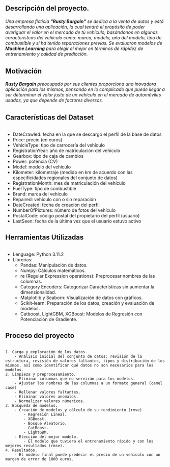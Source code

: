 ## Descripción del proyecto.

###### Una empresa ficticia **"Rusty Bargain"** se dedica a la venta de autos y está desarrollando una aplicación, la cual tendrá el propósito de poder averiguar el valor en el mercado de tú vehículo, basándonos en algunas característcas del vehículo como: marca, modelo, año del modelo, tipo de combustible y si ha tenido reparaciones previas. Se evaluaron modelos de **Machine Learning** para elegir el mejor en términos de rápidez de entrenamiento y calidad de predicción.

## Motivación

###### **Rusty Bargain** preocupado por sus clientes proporciona una inovadora aplicación para los mismos, pensando en lo complicado que puede llegar a ser determinar el valor justo de un vehículo en el mercado de automóviles usados, ya que depende de factores diversos. 

## Características del Dataset

###### 
- DateCrawled: fecha en la que se descargó el perfil de la base de datos
- Price: precio (en euros)
- VehicleType: tipo de carrocería del vehículo
- RegistrationYear: año de matriculación del vehículo
- Gearbox: tipo de caja de cambios
- Power: potencia (CV)
- Model: modelo del vehículo
- Kilometer: kilometraje (medido en km de acuerdo con las especificidades regionales del conjunto de datos)
- RegistrationMonth: mes de matriculación del vehículo
- FuelType: tipo de combustible
- Brand: marca del vehículo
- Repaired: vehículo con o sin reparación
- DateCreated: fecha de creación del perfil
- NumberOfPictures: número de fotos del vehículo
- PostalCode: código postal del propietario del perfil (usuario)
- LastSeen: fecha de la última vez que el usuario estuvo activo

## Herramientas Utilizadas

###### 
- Lenguage: Python 3.11.2
- Librerías:
	- Pandas: Manipulación de datos.
	- Numpy: Cálculos matemáticos.
	- re (Regular Expression operations): Preprocesar nombres de las columnas.
	- Category Encoders: Categorizar Características sin aumentar la dimensionalidad.
	- Matplotlib y Seaborn: Visualización de datos con gráficos.
	- Scikit-learn: Preparación de los datos, creación y evaluación de modelos.
	- Catboost, LightGBM, XGBoost: Modelos de Regresión con Potenciación de Gradiente.
	
## Proceso del proyecto

###### 
	1. Carga y exploración de los datos.
		- Análisis inicial del conjunto de datos: revisión de la estructura, revisión de valores faltantes, tipos y distribución de los mismos, así como identificar qué datos no son necesarios para los modelos.
	2. Limpieza y preprocesamiento.
		- Eliminar columnas que no servirán para los modelos.
		- Ajustar los nombres de las columnas a un formato general (camel case)
		- Rellenar valores faltantes.
		- Eliminar valores anomalos.
		- Normalizar valores númericos.
	3. Búsqueda de modelos.
		- Creación de modelos y cálculo de su rendimiento (rmse)
			- Regresión Líneal.
			- XGBoost.
			- Bosque Aleatorio.
			- CatBoost.
			- LightGBM.
		- Elección del mejor modelo.
			- El modelo que tuviera el entrenamiento rápido y con los mejores resultados (rmse).
	4. Resultados.
		- El modelo final puede predecir el precio de un vehículo con un margen de error de 1800 euros.